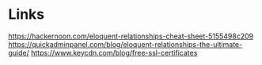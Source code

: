 # Links
https://hackernoon.com/eloquent-relationships-cheat-sheet-5155498c209
https://quickadminpanel.com/blog/eloquent-relationships-the-ultimate-guide/
https://www.keycdn.com/blog/free-ssl-certificates